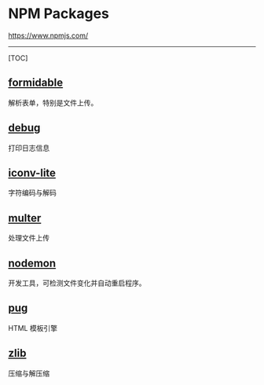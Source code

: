 # NPM Packages

<https://www.npmjs.com/>

---

[TOC]

## [formidable](https://www.npmjs.com/package/formidable)

解析表单，特别是文件上传。

## [debug](https://www.npmjs.com/package/debug)

打印日志信息

## [iconv-lite](https://www.npmjs.com/package/iconv-lite)

字符编码与解码

## [multer](https://www.npmjs.com/package/multer)

处理文件上传

## [nodemon](https://www.npmjs.com/package/nodemon)

开发工具，可检测文件变化并自动重启程序。

## [pug](https://www.npmjs.com/package/pug)

HTML 模板引擎

## [zlib](https://www.npmjs.com/package/zlib)

压缩与解压缩